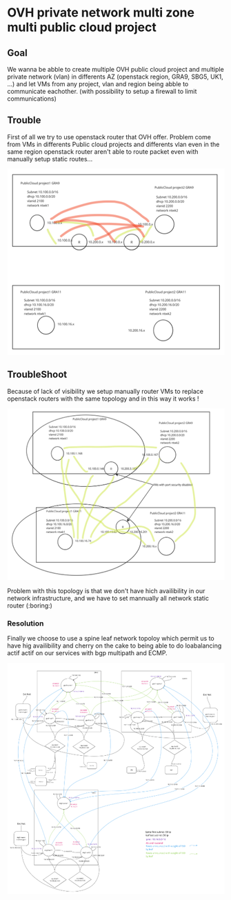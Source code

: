 
# OVH private network multi zone multi public cloud project

## Goal

We wanna be abble to create multiple OVH public cloud project and multiple private network (vlan) in differents AZ (openstack region, GRA9, SBG5, UK1, ...)
and let VMs from any project, vlan and region being abble to communicate eachother. (with possibility to setup a firewall to limit communications)

## Trouble

First of all we try to use openstack router that OVH offer. Problem come from VMs in differents Public cloud projects and differents vlan even in the same region openstack router aren't able to route packet even with manually setup static routes...

![Network schema L3 with openstack routers](./doc/l2_infra_ovh_openstack_router.jpg)

## TroubleShoot

Because of lack of visibility we setup manually router VMs to replace openstack routers with the same topology and in this way it works !

![Network schema L2 with VM router](./doc/l2_infra_ovh_vm_router.jpg)

Problem with this topology is that we don't have hich availibility in our network infrastructure, and we have to set mannually all network static router (:boring:)


### Resolution

Finally we choose to use a spine leaf network topoloy which permit us to have hig availibility and cherry on the cake to being able to do loabalancing actif actif on our services with bgp multipath and ECMP.

![Network schema L3 BGP](./doc/l3_infra_ovh.jpg)




